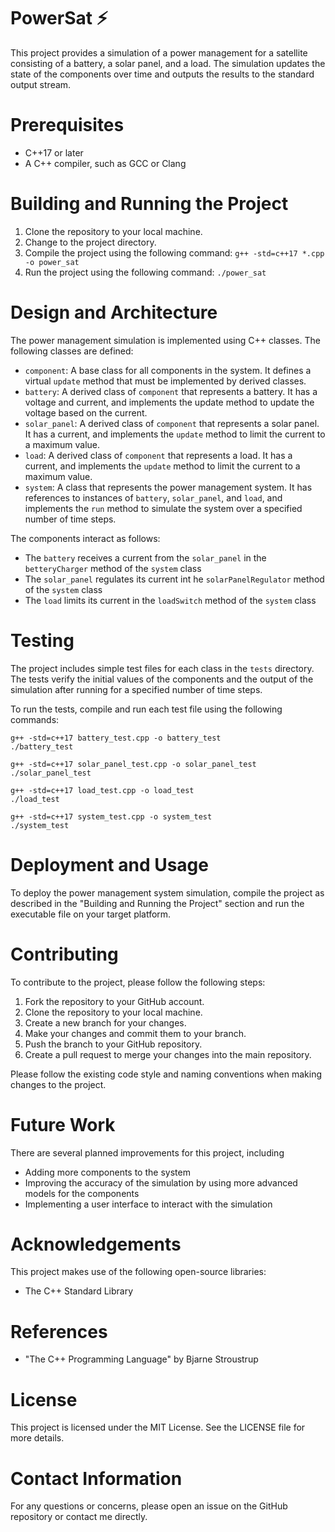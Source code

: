 # PowerSat :zap:

This project provides a simulation of a power management for a satellite consisting of a battery, a solar panel, and a load. The simulation updates the state of the components over time and outputs the results to the standard output stream.

# Prerequisites

- C++17 or later
- A C++ compiler, such as GCC or Clang

# Building and Running the Project
1. Clone the repository to your local machine.
2. Change to the project directory.
3. Compile the project using the following command: `g++ -std=c++17 *.cpp -o power_sat`
4. Run the project using the following command: `./power_sat`

# Design and Architecture

The power management simulation is implemented using C++ classes. The following classes are defined:

- `component`: A base class for all components in the system. It defines a virtual `update` method that must be implemented by derived classes.
- `battery`: A derived class of `component` that represents a battery. It has a voltage and current, and implements the update method to update the voltage based on the current.
- `solar_panel`: A derived class of `component` that represents a solar panel. It has a current, and implements the `update` method to limit the current to a maximum value.
- `load`: A derived class of `component` that represents a load. It has a current, and implements the `update` method to limit the current to a maximum value.
- `system`: A class that represents the power management system. It has references to instances of `battery`, `solar_panel`, and `load`, and implements the `run` method to simulate the system over a specified number of time steps.

The components interact as follows:

- The `battery` receives a current from the `solar_panel` in the `betteryCharger` method of the `system` class
- The `solar_panel` regulates its current int he `solarPanelRegulator` method of the `system` class
- The `load` limits its current in the `loadSwitch` method of the `system` class

# Testing

The project includes simple test files for each class in the `tests` directory. The tests verify the initial values of the components and the output of the simulation after running for a specified number of time steps.

To run the tests, compile and run each test file using the following commands:

```
g++ -std=c++17 battery_test.cpp -o battery_test
./battery_test
```
```
g++ -std=c++17 solar_panel_test.cpp -o solar_panel_test
./solar_panel_test
```
```
g++ -std=c++17 load_test.cpp -o load_test
./load_test
```
```
g++ -std=c++17 system_test.cpp -o system_test
./system_test
```

# Deployment and Usage

To deploy the power management system simulation, compile the project as described in the "Building and Running the Project" section and run the executable file on your target platform.

# Contributing

To contribute to the project, please follow the following steps:

1. Fork the repository to your GitHub account.
2. Clone the repository to your local machine.
3. Create a new branch for your changes.
4. Make your changes and commit them to your branch.
5. Push the branch to your GitHub repository.
6. Create a pull request to merge your changes into the main repository.

Please follow the existing code style and naming conventions when making changes to the project.

# Future Work

There are several planned improvements for this project, including

- Adding more components to the system
- Improving the accuracy of the simulation by using more advanced models for the components
- Implementing a user interface to interact with the simulation

# Acknowledgements

This project makes use of the following open-source libraries:

- The C++ Standard Library

# References

- "The C++ Programming Language" by Bjarne Stroustrup

# License

This project is licensed under the MIT License. See the LICENSE file for more details.

# Contact Information

For any questions or concerns, please open an issue on the GitHub repository or contact me directly.